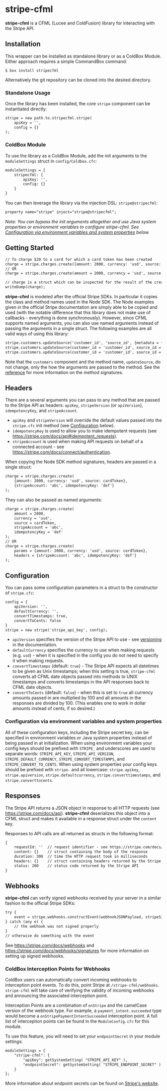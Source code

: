 # stripe-cfml

**stripe-cfml** is a CFML (Lucee and ColdFusion) library for interacting with the Stripe API.

## Installation
This wrapper can be installed as standalone library or as a ColdBox Module. Either approach requires a simple CommandBox command:

```
$ box install stripecfml
```

Alternatively the git repository can be cloned into the desired directory.

### Standalone Usage

Once the library has been installed, the core `stripe` component can be instantiated directly:

```cfc
stripe = new path.to.stripecfml.stripe(
    apiKey = '',
    config = {}
);
```

### ColdBox Module

To use the library as a ColdBox Module, add the init arguments to the `moduleSettings` struct in `config/Coldbox.cfc`:

```cfc
moduleSettings = {
    stripecfml: {
        apiKey: '',
        config: {}
    }
}
```

You can then leverage the library via the injection DSL: `stripe@stripecfml`:

```cfc
property name="stripe" inject="stripe@stripecfml";
```

*Note: You can bypass the init arguments altogether and use Java system properties or environment variables to configure stripe-cfml. See [Configuration via environment variables and system properties](#configuration-via-environment-variables-and-system-properties) below.*

## Getting Started

```cfc
// To charge $20 to a card for which a card token has been created
charge = stripe.charges.create({amount: 2000, currency: 'usd', source: cardToken});
// OR
charge = stripe.charges.create(amount = 2000, currency = 'usd', source = cardToken);

// charge is a struct which can be inspected for the result of the create charge api call
writeDump(charge);
```

**stripe-cfml** is modeled after the official Stripe SDKs. In particular it copies the class and method names used in the Node SDK. The Node examples given in the official Stripe documentation are simply able to be copied and used (with the notable difference that this library does not make use of callbacks - everything is done synchronously). However, since CFML supports named arguments, you can also use named arguments instead of passing the arguments in a single struct.  The following examples are all valid ways of using this library:

```cfc
stripe.customers.updateSource('customer_id', 'source_id', {metadata = {'a': 1}});
stripe.customers.updateSource(customer_id = 'customer_id', source_id = 'source_id', params = {metadata: {'a': 1}});
stripe.customers.updateSource(customer_id = 'customer_id', source_id = 'source_id', metadata = {'a': 1});
```

Note that the `customers` component and the method name, `updateSource`, do not change, only the how the arguments are passed to the method. See the [reference](reference.md) for more information on the method signatures.

## Headers

There are a several arguments you can pass to any method that are passed to the Stripe API as headers: `apiKey`, `stripeVersion` (or `apiVersion`), `idempotencyKey`, and `stripeAccount`.

- `apiKey` and `stripeVersion` will override the default values passed into the `stripe.cfc` init method (see [Configuration](#Configuration) below).
- `idempotencyKey` is used to allow you to make idempotent requests (see https://stripe.com/docs/api#idempotent_requests).
- `stripeAccount` is used when making API requests on behalf of a connected account - see https://stripe.com/docs/connect/authentication.

When copying the Node SDK method signatures, headers are passed in a single struct:

```cfc
charge = stripe.charges.create(
    {amount: 2000, currency: 'usd', source: cardToken},
    {stripeAccount: 'abc', idempotencyKey: 'def'}
);
```

They can also be passed as named arguments:

```cfc
charge = stripe.charges.create(
    amount = 2000,
    currency = 'usd',
    source = cardToken,
    stripeAccount = 'abc',
    idempotencyKey = 'def'
);
// OR
charge = stripe.charges.create(
    params = {amount: 2000, currency: 'usd', source: cardToken},
    headers = {stripeAccount: 'abc', idempotencyKey: 'def'}
);
```

## Configuration

You can pass some configuration parameters in a struct to the constructor of `stripe.cfc`:

```cfc
config = {
    apiVersion: '',
    defaultCurrency: '',
    convertTimestamps: true,
    convertToCents: false
}
stripe = new stripe('stripe_api_key', config);
```

- `apiVersion` specifies the version of the Stripe API to use - see [versioning](https://stripe.com/docs/api#versioning) in the documentation.
- `defaultCurrency` specifies the currency to use when making requests (e.g. `usd`) - when it is specified in the config you do not need to specify it when making requests.
- `convertTimestamps` (default: `true`) - The Stripe API expects all datetimes to be given as Unix timestamps; when this setting is true, `stripe-cfml` converts all CFML date objects passed into methods to UNIX timestamps and converts timestamps in the API responses back to CFML date objects.
- `convertToCents` (default: `false`) - when this is set to `true` all currency amounts passed in are multiplied by 100 and all amounts in the responses are divided by 100. (This enables one to work in dollar amounts instead of cents, if so desired.)

### Configuration via environment variables and system properties

All of these configuration keys, including the Stripe secret key, can be specified in environment variables or Java system properties instead of being passed in at initialization. When using environment variables your config keys should be prefixed with `STRIPE_` and underscores are used to separate words: `STRIPE_API_KEY`, `STRIPE_API_VERSION`, `STRIPE_DEFAULT_CURRENCY`, `STRIPE_CONVERT_TIMESTAMPS`, and `STRIPE_CONVERT_TO_CENTS`. When using system properties your config keys should be prefixed with `stripe.` and all lowercase: `stripe.apikey`, `stripe.apiversion`, `stripe.defaultcurrency`, `stripe.converttimestamps`, and `stripe.converttocents`.

## Responses

The Stripe API returns a JSON object in response to all HTTP requests (see https://stripe.com/docs/api). **stripe-cfml** deserializes this object into a CFML struct and makes it available in a response struct under the `content` key.

Responses to API calls are all returned as structs in the following format:

```cfc
{
    requestId: ''  // request identifier - see https://stripe.com/docs/api#request_ids
    content: {}    // struct containing the body of the response
    duration: 300  // time the HTTP request took in milliseconds
    headers: {}    // struct containing headers returned by the Stripe API
    status: 200    // status code returned by the Stripe API
}
```

## Webhooks

**stripe-cfml** can verify signed webhooks received by your server in a similar fashion to the official Stripe SDKs:

```cfc
try {
    event = stripe.webhooks.constructEvent(webhookJSONPayload, stripeSignatureHeader, endpointSecret);
} catch (any e) {
    // the webhook was not signed properly
}
// otherwise do something with the event

```

See <https://stripe.com/docs/webhooks> and <https://stripe.com/docs/webhooks/signatures> for more information on setting up signed webhooks.


### ColdBox Interception Points for Webhooks

ColdBox users can automatically convert incoming webhooks to interception point events.  To do this,
point Stripe at `/stripe-cfml/webhooks`.  `stripe-cfml` will take care of verifying the validity
of incoming webhooks and announcing the associated interception point.

Interception Points are a combination of `onStripe` and the camelCase version of the webhook type.
For example, a `payment_intent.succeeded` type would become a `onStripePaymentIntentSucceeded` interception
point.  A full list of interception points can be found in the `ModuleConfig.cfc` for this module.

To use this feature, you will need to set your `endpointSecret` in your module settings:

```cfc
moduleSettings = {
    "stripe-cfml": {
        "apiKey": getSystemSetting( "STRIPE_API_KEY" ),
        "endpointSecret": getSystemSetting( "STRIPE_ENDPOINT_SECRET" )
    }
};
```

More information about endpoint secrets can be found on [Stripe's website](https://stripe.com/docs/webhooks/signatures).